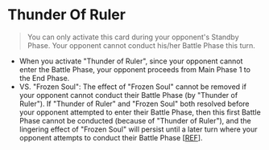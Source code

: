# Thunder Of Ruler

> You can only activate this card during your opponent's Standby Phase. Your opponent cannot conduct his/her Battle Phase this turn.

*   When you activate "Thunder of Ruler", since your opponent cannot enter the Battle Phase, your opponent proceeds from Main Phase 1 to the End Phase.
*   VS. "Frozen Soul": The effect of "Frozen Soul" cannot be removed if your opponent cannot conduct their Battle Phase (by "Thunder of Ruler"). If "Thunder of Ruler" and "Frozen Soul" both resolved before your opponent attempted to enter their Battle Phase, then this first Battle Phase cannot be conducted (because of "Thunder of Ruler"), and the lingering effect of "Frozen Soul" will persist until a later turn where your opponent attempts to conduct their Battle Phase \[[REF](http://duelistgroundz.com/index.php?/topic/144344-frozen-soul-and-thunder-of-ruler/)\].
